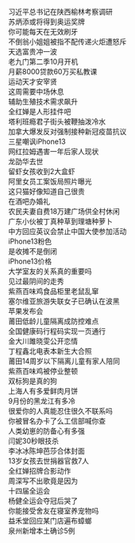 习近平总书记在陕西榆林考察调研  
苏炳添或将得到奥运奖牌  
你可能每天在无效刷牙  
不倒翁小姐姐被指不配传递火炬遭怒斥  
天选富贵冲一波  
老九门第二季10月开机  
月薪8000贷款60万买私教课  
运动天才安宰贤  
这周需要中场休息  
辅助生殖技术需求飙升  
全红婵是人形挂件吧  
塔利班瘾君子街头被鞭抽泼冷水  
加拿大爆发反对强制接种新冠疫苗抗议  
三星嘲讽iPhone13  
网红拉姆遇害一年后家人现状  
龙劭华去世  
留虾女孩收到2大盒虾  
阿里女员工案饭局照片曝光  
这只猫好像知道自己很贵  
在酒吧办婚礼  
农民夫妻自费18万建广场供全村休闲  
广东小伙被丁真种草到理塘种萝卜  
中方回应英议会禁止中国大使参加活动  
iPhone13粉色  
是收摊不是倒闭  
iPhone13价格  
大学室友的关系真的重要吗  
见过最阴间的走秀  
紫燕百味鸡食品柜里老鼠乱窜  
塞尔维亚旅游失联女子已确认在波黑  
苹果发布会  
莆田低龄儿童隔离成防控难点  
全国健康码行程码实现一页通行  
金大川雎晓雯公开恋情  
丁程鑫北电表本新生大合照  
莆田14周岁以下隔离儿童有家人陪同  
紫燕百味鸡被停业整顿  
双标狗是真的狗  
上海人有多爱鲜肉月饼  
9月份的黑龙江有多冷  
很爱你的人真能忍住很久不联系吗  
你被冒名办卡了么工信部喊你查  
人类幼崽的防备心有多强  
闫妮30秒眼技杀  
李冰冰陈坤芭莎合体封面  
13岁女孩去世捐器官救7人  
全红婵招牌合影动作  
周深写不出歌竟是因为  
十四届全运会  
杨健全运会夺冠后哭了  
你能接受舍友在寝室养宠物吗  
益禾堂回应某门店遍布蟑螂  
泉州新增本土确诊5例  
